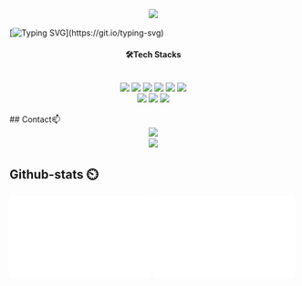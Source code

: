 <p align='center'>
    <img src="https://capsule-render.vercel.app/api?type=waving&color=auto&height=300&section=header&text=Sungsoo%20Github!&fontSize=90&animation=fadeIn&fontAlignY=38&descAlignY=51&descAlign=62"/>
</p>

[![Typing SVG](https://readme-typing-svg.demolab.com?font=Nanum+Gothic+Coding&size=35&pause=1000&color=E6B9F7&center=true&vCenter=true&width=1000&lines=“끊임없이+앞으로+나아가는+개발자+입니다.”;)](https://git.io/typing-svg) 

<div align="center">
<h4>🛠️Tech Stacks</h4>
  <br>
<div align="center">
<img src="https://img.shields.io/badge/html5-E34F26.svg?&style=flat-squar&logo=html5&logoColor=white"/>
<img src="https://img.shields.io/badge/css3-1572B6.svg?&style=flat-squar&logo=css3&logoColor=white"/>
<img src="https://img.shields.io/badge/javascript-F7DF1E.svg?&style=flat-squar&logo=javascript&logoColor=white"/>
<img src="https://img.shields.io/badge/sass-FFB13B.svg?&style=flat-squar&logo=sass&logoColor=white"/>
<img src="https://img.shields.io/badge/styledcomponents-DB7093.svg?&style=flat-squar&logo=styledcomponents&logoColor=white"/>
<img src="https://img.shields.io/badge/react-61DAFB.svg?&style=flat-squar&logo=react&logoColor=white"/>
</div>
<div align="center">
<img src="https://img.shields.io/badge/nodedotjs-339933.svg?&style=flat-squar&logo=nodedotjs&logoColor=white"/>
<img src="https://img.shields.io/badge/express-000000.svg?&style=flat-squar&logo=express&logoColor=white"/>
<img src="https://img.shields.io/badge/mongodb-47A248.svg?&style=flat-squar&logo=mongodb&logoColor=white"/>
</div>
</div>
<br>
## Contact📫
<div align=center>
          <a href="mailto:leesungsoo7883@gmail.com"> <img src="https://img.shields.io/badge/gmail-D14836?style=for-the-badge&logo=gmail&logoColor=white&link=mailto:leesungsoo7883@gmail.com"></a>


  <br>
  <a href="https://hits.seeyoufarm.com"><img src="https://hits.seeyoufarm.com/api/count/incr/badge.svg?url=https%3A%2F%2Fgithub.com%2Fhyejee0504%2F&count_bg=%23000000&title_bg=%23000000&icon=github.svg&icon_color=%23FFFFFF&title=GitHub&edge_flat=false"/></a>
</div>

## Github-stats ⏲️  

<img src="https://raw.githubusercontent.com/hyejee0504/github-stats-transparent/output/generated/overview.svg" width="49.2%" /> <img src="https://raw.githubusercontent.com/hyejee0504/github-stats-transparent/output/generated/languages.svg?exclude_repo=Frontend-School3" width="49.2%" />
